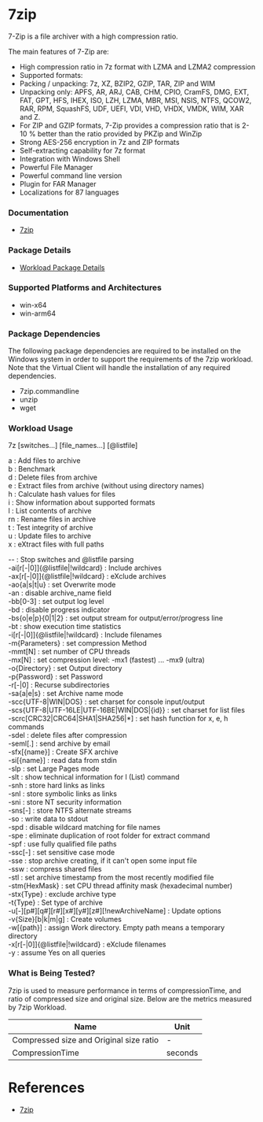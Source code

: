 
# 7zip
7-Zip is a file archiver with a high compression ratio.

The main features of 7-Zip are:
* High compression ratio in 7z format with LZMA and LZMA2 compression
* Supported formats:
* Packing / unpacking: 7z, XZ, BZIP2, GZIP, TAR, ZIP and WIM
* Unpacking only: APFS, AR, ARJ, CAB, CHM, CPIO, CramFS, DMG, EXT, FAT, GPT, HFS, IHEX, ISO, LZH, LZMA, MBR, MSI, NSIS, NTFS, QCOW2, RAR, RPM, SquashFS, UDF, UEFI, VDI, VHD, VHDX, VMDK, WIM, XAR and Z.
* For ZIP and GZIP formats, 7-Zip provides a compression ratio that is 2-10 % better than the ratio provided by PKZip and WinZip
* Strong AES-256 encryption in 7z and ZIP formats
* Self-extracting capability for 7z format
* Integration with Windows Shell
* Powerful File Manager
* Powerful command line version
* Plugin for FAR Manager
* Localizations for 87 languages

### Documentation
* [7zip](https://www.7-zip.org/)

### Package Details
* [Workload Package Details](../VirtualClient.Documentation/DependencyPackages.md)

### Supported Platforms and Architectures
* win-x64
* win-arm64

### Package Dependencies
The following package dependencies are required to be installed on the Windows system in order to support the requirements
of the 7zip workload. Note that the Virtual Client will handle the installation of any required dependencies.

* 7zip.commandline
* unzip
* wget

### Workload Usage 
7z  [switches...] [file_names...] [@listfile]


  a : Add files to archive <br/>
  b : Benchmark <br/>
  d : Delete files from archive <br/>
  e : Extract files from archive (without using directory names) <br/>
  h : Calculate hash values for files <br/>
  i : Show information about supported formats <br/>
  l : List contents of archive <br/>
  rn : Rename files in archive <br/>
  t : Test integrity of archive <br/>
  u : Update files to archive <br/>
  x : eXtract files with full paths <br/>


  -- : Stop switches and @listfile parsing <br/>
  -ai[r[-|0]]{@listfile|!wildcard} : Include archives <br/>
  -ax[r[-|0]]{@listfile|!wildcard} : eXclude archives <br/>
  -ao{a|s|t|u} : set Overwrite mode <br/> 
  -an : disable archive_name field <br/>
  -bb[0-3] : set output log level <br/>
  -bd : disable progress indicator <br/>
  -bs{o|e|p}{0|1|2} : set output stream for output/error/progress line <br/>
  -bt : show execution time statistics <br/>
  -i[r[-|0]]{@listfile|!wildcard} : Include filenames <br/>
  -m{Parameters} : set compression Method <br/>
    -mmt[N] : set number of CPU threads <br/>
    -mx[N] : set compression level: -mx1 (fastest) ... -mx9 (ultra) <br/>
  -o{Directory} : set Output directory <br/>
  -p{Password} : set Password <br/>
  -r[-|0] : Recurse subdirectories <br/>
  -sa{a|e|s} : set Archive name mode <br/>
  -scc{UTF-8|WIN|DOS} : set charset for console input/output <br/>
  -scs{UTF-8|UTF-16LE|UTF-16BE|WIN|DOS|{id}} : set charset for list files <br/>
  -scrc[CRC32|CRC64|SHA1|SHA256|*] : set hash function for x, e, h commands <br/>
  -sdel : delete files after compression <br/>
  -seml[.] : send archive by email <br/>
  -sfx[{name}] : Create SFX archive <br/>
  -si[{name}] : read data from stdin <br/>
  -slp : set Large Pages mode <br/>
  -slt : show technical information for l (List) command <br/>
  -snh : store hard links as links <br/>
  -snl : store symbolic links as links <br/>
  -sni : store NT security information <br/>
  -sns[-] : store NTFS alternate streams <br/>
  -so : write data to stdout <br/>
  -spd : disable wildcard matching for file names <br/>
  -spe : eliminate duplication of root folder for extract command <br/>
  -spf : use fully qualified file paths <br/>
  -ssc[-] : set sensitive case mode <br/>
  -sse : stop archive creating, if it can't open some input file <br/>
  -ssw : compress shared files <br/>
  -stl : set archive timestamp from the most recently modified file <br/>
  -stm{HexMask} : set CPU thread affinity mask (hexadecimal number) <br/>
  -stx{Type} : exclude archive type <br/>
  -t{Type} : Set type of archive <br/>
  -u[-][p#][q#][r#][x#][y#][z#][!newArchiveName] : Update options <br/>
  -v{Size}[b|k|m|g] : Create volumes <br/>
  -w[{path}] : assign Work directory. Empty path means a temporary directory <br/>
  -x[r[-|0]]{@listfile|!wildcard} : eXclude filenames <br/>
  -y : assume Yes on all queries


### What is Being Tested?
7zip is used to measure performance in terms of compressionTime, and ratio of compressed size and original size. Below are the metrics measured by 7zip Workload.

| Name                                  |   Unit     |
|--------------------------------------|-----------|
| Compressed size and Original size ratio        | -  |
| CompressionTime   | seconds |

# References
* [7zip](https://www.7-zip.org/)